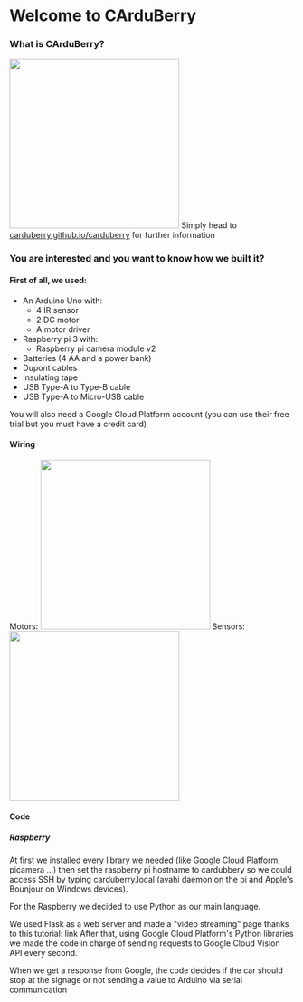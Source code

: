 # Welcome to CArduBerry

### What is CArduBerry?
<img src="https://carduberry.github.io/carduberry/img/logo.png" width="300px"/>
Simply head to <a href="http://carduberry.github.io/carduberry">carduberry.github.io/carduberry</a> for further information

### You are interested and you want to know how we built it?
#### First of all, we used:
* An Arduino Uno with:
  * 4 IR sensor
  * 2 DC motor
  * A motor driver
* Raspberry pi 3 with:
  * Raspberry pi camera module v2
* Batteries (4 AA and a power bank)
* Dupont cables
* Insulating tape
* USB Type-A to Type-B cable
* USB Type-A to Micro-USB cable

You will also need a Google Cloud Platform account (you can use their free trial but you must have a credit card)

#### Wiring
Motors:
<img src="https://carduberry.github.io/carduberry/img/tesina_bb_motori.svg" width="300px"/>
Sensors:
<img src="https://carduberry.github.io/carduberry/img/tesina_bb_sensori.svg" width="300px"/>

#### Code
##### Raspberry
At first we installed every library we needed (like Google Cloud Platform, picamera ...) then set the raspberry pi hostname to cardubbery so we could access SSH by typing carduberry.local (avahi daemon on the pi and Apple's Bounjour on Windows devices).

For the Raspberry we decided to use Python as our main language.

We used Flask as a web server and made a "video streaming" page thanks to this tutorial: link
After that, using Google Cloud Platform's Python libraries we made the code in charge of sending requests to Google Cloud Vision API every second. 

When we get a response from Google, the code decides if the car should stop at the signage or not sending a value to Arduino via serial communication
